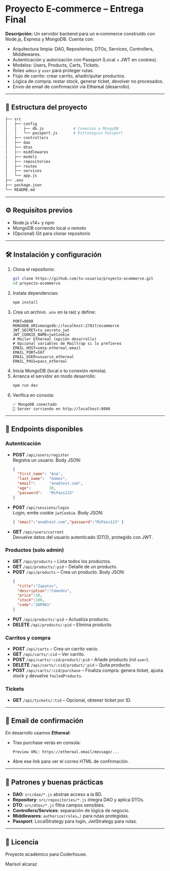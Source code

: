 # Proyecto E‑commerce – Entrega Final

**Descripción:**
Un servidor backend para un e‑commerce construído con Node.js, Express y MongoDB. Cuenta con:
- Arquitectura limpia: DAO, Repositories, DTOs, Services, Controllers, Middlewares.
- Autenticación y autorización con Passport (Local + JWT en cookies).
- Modelos: Users, Products, Carts, Tickets.
- Roles `admin` y `user` para proteger rutas.
- Flujo de carrito: crear carrito, añadir/quitar productos.
- Lógica de compra: restar stock, generar ticket, devolver no procesados.
- Envío de email de confirmación vía Ethereal (desarrollo).

---

## 📂 Estructura del proyecto

```bash
├── src
│   ├── config
│   │   ├── db.js             # Conexión a MongoDB
│   │   └── passport.js       # Estrategias Passport
│   ├── controllers
│   ├── dao
│   ├── dtos
│   ├── middlewares
│   ├── models
│   ├── repositories
│   ├── routes
│   ├── services
│   └── app.js
├── .env
├── package.json
└── README.md
```

---

## ⚙️ Requisitos previos

- Node.js v14+ y npm
- MongoDB corriendo local o remoto
- (Opcional) Git para clonar repositorio

---

## 🛠️ Instalación y configuración

1. Clona el repositorio:
    ```bash
    git clone https://github.com/tu-usuario/proyecto-ecommerce.git
    cd proyecto-ecommerce
    ```
2. Instala dependencias:
    ```bash
    npm install
    ```
3. Crea un archivo `.env` en la raíz y define:
    ```dotenv
    PORT=8080
    MONGODB_URI=mongodb://localhost:27017/ecommerce
    JWT_SECRET=tu_secreto_jwt
    JWT_COOKIE_NAME=jwtCookie
    # Mailer Ethereal (opción desarrollo)
    # Opcional variables de Mailtrap si lo prefieres
    EMAIL_HOST=smtp.ethereal.email
    EMAIL_PORT=587
    EMAIL_USER=usuario_ethereal
    EMAIL_PASS=pass_ethereal
    ```
4. Inicia MongoDB (local o tu conexión remota).
5. Arranca el servidor en modo desarrollo:
    ```bash
    npm run dev
    ```
6. Verifica en consola:
    ```text
    ✅ MongoDB conectado
    🚀 Server corriendo en http://localhost:8080
    ```

---

## 🚀 Endpoints disponibles

### Autenticación

- **POST** `/api/users/register`  
  Registra un usuario. Body JSON:
  ```json
  {
    "first_name": "Ana",
    "last_name":  "Gómez",
    "email":      "ana@test.com",
    "age":        30,
    "password":   "MiPass123"
  }
  ```

- **POST** `/api/sessions/login`  
  Login; emite cookie `jwtCookie`. Body JSON:
  ```json
  { "email":"ana@test.com","password":"MiPass123" }
  ```

- **GET** `/api/users/current`  
  Devuelve datos del usuario autenticado (DTO), protegido con JWT.

### Productos (solo admin)

- **GET** `/api/products`  – Lista todos los productos.
- **GET** `/api/products/:pid`  – Detalle de un producto.
- **POST** `/api/products`  – Crea un producto. Body JSON:
  ```json
  {
    "title":"Zapatos",
    "description":"Cómodos",
    "price":50,
    "stock":100,
    "code":"ZAP001"
  }
  ```
- **PUT** `/api/products/:pid`  – Actualiza producto.
- **DELETE** `/api/products/:pid`  – Elimina producto.

### Carritos y compra

- **POST** `/api/carts`  – Crea un carrito vacío.
- **GET** `/api/carts/:cid`  – Ver carrito.
- **POST** `/api/carts/:cid/product/:pid`  – Añade producto (rol `user`).
- **DELETE** `/api/carts/:cid/product/:pid`  – Quita producto.
- **POST** `/api/carts/:cid/purchase`  – Finaliza compra: genera ticket, ajusta stock y devuelve `failedProducts`.

### Tickets

- **GET** `/api/tickets/:tid`  – Opcional, obtener ticket por ID.

---

## 📧 Email de confirmación

En desarrollo usamos **Ethereal**:

- Tras purchase verás en consola:
  ```text
  Preview URL: https://ethereal.email/message/...  
  ```
- Abre ese link para ver el correo HTML de confirmación.

---

## 🌟 Patrones y buenas prácticas

- **DAO**: `src/dao/*.js` abstrae acceso a la BD.
- **Repository**: `src/repositories/*.js` integra DAO y aplica DTOs.
- **DTO**: `src/dtos/*.js` filtra campos sensibles.
- **Controllers/Services**: separación de lógica de negocio.
- **Middlewares**: `authorize(roles…)` para rutas protegidas.
- **Passport**: LocalStrategy para login, JwtStrategy para rutas.

---

## 📝 Licencia

Proyecto académico para Coderhouse. 

Marisol alcaraz

